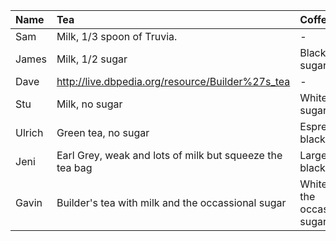 |Name    |Tea                                                     |Coffee                           |
|:----   |:----                                                   |:----                            |
|Sam     |Milk, 1/3 spoon of Truvia.                              | -                               |
|James   |Milk, 1/2 sugar                                         |Black, 1 sugar                   |
|Dave    |http://live.dbpedia.org/resource/Builder%27s_tea        | -                               |
|Stu     |Milk, no sugar						                              |White, 1 sugar                   |
|Ulrich  |Green tea, no sugar		                                  |Espresso, black                  |
|Jeni    |Earl Grey, weak and lots of milk but squeeze the tea bag|Large & black                    |
|Gavin   |Builder's tea with milk and the occassional sugar       |White with the occassional sugar |
